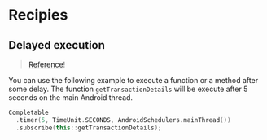 # Recipies

## Delayed execution
> [Reference](https://stackoverflow.com/a/44699057/9942979)!

You can use the following example to execute a function or a method after some
delay. The function `getTransactionDetails` will be execute after 5 seconds on
the main Android thread.

```kt
Completable
  .timer(5, TimeUnit.SECONDS, AndroidSchedulers.mainThread())
  .subscribe(this::getTransactionDetails);
```
